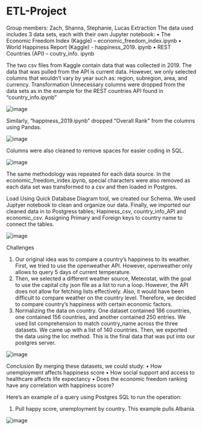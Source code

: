 # ETL-Project
Group members:  Zach, Shanna, Stephanie, Lucas
Extraction
The data used includes 3 data sets, each with their own Jupyter notebook:
•	The Economic Freedom Index  (Kaggle) – economic_freedom_index.ipynb
•	World Happiness Report  (Kaggle) - happiness_2019. ipynb
•	REST Countries  (API) – coutry_info. ipynb

The two csv files from Kaggle contain data that was collected in 2019.  The data that was pulled from the API is current data.  However, we only selected columns that wouldn’t vary by year such as: region, subregion, area, and currency.
Transformation
Unnecessary columns were dropped from the data sets as in the example for the REST countries API found in “country_info.ipynb”



![image]()



Similarly, “happiness_2019.ipynb” dropped “Overall Rank” from the columns using Pandas.


![image]()


Columns were also cleaned to remove spaces for easier coding in SQL.

![image]()

The same methodology was repeated for each data source.
In the economic_freedom_index.ipynb, special characters were also removed as each data set was transformed to a csv and then loaded in Postgres.
 
Load
Using Quick Database Diagram tool, we created our Schema. We used Juptyer notebook to clean and organize our data. Finally, we imported our cleaned data in to Postgress tables; Hapiness_csv, country_info_API and economic_csv. Assigning Primary and Foreign keys to  country name to connect the tables. 

![image]()


Challenges
1. Our original idea was to compare a country’s happiness to its weather.  First, we tried to use the openweather API. However, openweather only allows to query 5 days of current temperature.
2. Then, we selected a different weather source, Meteostat, with the goal to use the capital city json file as a list to run a loop.  However, the API does not allow for fetching lists effectively.  Also, it would have been difficult to compare weather on the country level.  Therefore, we decided to compare country’s happiness with certain economic factors.
3.	Normalizing the data on country.  One dataset contained 186 countries, one contained 156 countries, and another contained 250 entries.  We used list comprehension to match country_name across the three datasets.  We came up with a list of 140 countries.  Then, we exported the data using the loc method.  This is the final data that was put into our postgres server.

![image]()

Conclusion
By merging these datasets, we could study:
•	How unemployment affects happiness score
•	How social support and access to healthcare affects life expectancy
•	Does the economic freedom ranking have any correlation with happiness score?

Here’s an example of a query using Postgres SQL to run the operation:
1.	Pull happy score, unemployment by country.  This example pulls Albania.
 
![image](https://user-images.githubusercontent.com/10951300/116165699-6b602600-a6ca-11eb-8b8a-c06015fb679b.png)
